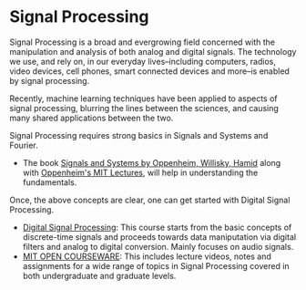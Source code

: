 # Signal Processing
Signal Processing is a broad and evergrowing field concerned with the manipulation and analysis of both analog and digital signals. The technology we use, 
and rely on, in our everyday lives–including computers, radios, video devices, cell phones, smart connected devices and more–is enabled by signal processing. 

Recently, machine learning techniques have been applied to aspects of signal processing, blurring the lines between the sciences, and causing many shared 
applications between the two.

Signal Processing requires strong basics in Signals and Systems and Fourier.
* The book [Signals and Systems by Oppenheim, Willisky, Hamid](https://github.com/poorvishm/proj/blob/master/Resources/Signals%20and%20Systems.pdf) along with 
[Oppenheim's MIT Lectures](https://ocw.mit.edu/resources/res-6-007-signals-and-systems-spring-2011/video-lectures/), will help in understanding the fundamentals. 

Once, the above concepts are clear, one can get started with Digital Signal Processing.
* [Digital Signal Processing](https://www.coursera.org/specializations/digital-signal-processing): This course starts from the basic concepts of discrete-time signals 
and proceeds towards data maniputation via digital filters and analog to digital conversion. Mainly focuses on audio signals. 
* [MIT OPEN COURSEWARE](https://ocw.mit.edu/courses/find-by-topic/#cat=engineering&subcat=electricalengineering&spec=signalprocessing): This includes lecture videos, 
notes and assignments for a wide range of topics in Signal Processing covered in both undergraduate and graduate levels.
 
